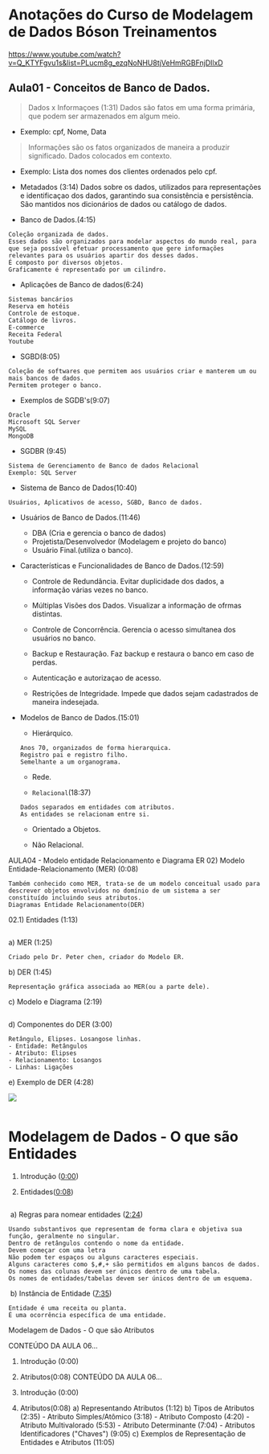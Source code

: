 # Anotações do Curso de Modelagem de Dados Bóson Treinamentos

https://www.youtube.com/watch?v=Q_KTYFgvu1s&list=PLucm8g_ezqNoNHU8tjVeHmRGBFnjDIlxD

## Aula01 - Conceitos de Banco de Dados.
>Dados x Informaçoes (1:31)
Dados são fatos em uma forma primária, que podem ser armazenados em algum meio.
- Exemplo: cpf, Nome, Data

>Informações são os fatos organizados de maneira a produzir significado.
Dados colocados em contexto.
- Exemplo: Lista dos nomes dos clientes ordenados pelo cpf.

* Metadados (3:14)
Dados sobre os dados, utilizados para representações e identificaçao dos dados, garantindo sua consistência e persistência.
São mantidos nos dicionários de dados ou catálogo de dados.

* Banco de Dados.(4:15)

```
Coleção organizada de dados.
Esses dados são organizados para modelar aspectos do mundo real, para que seja possível efetuar processamento que gere informações relevantes para os usuários apartir dos desses dados.
É composto por diversos objetos.
Graficamente é representado por um cilindro.
```

* Aplicações de Banco de dados(6:24)

```
Sistemas bancários
Reserva em hotéis 
Controle de estoque.
Catálogo de livros.
E-commerce
Receita Federal
Youtube
```

* SGBD(8:05)

```
Coleção de softwares que permitem aos usuários criar e manterem um ou mais bancos de dados.
Permitem proteger o banco.
```

* Exemplos de SGDB's(9:07)

```
Oracle
Microsoft SQL Server
MySQL
MongoDB
```

* SGDBR (9:45)
```
Sistema de Gerenciamento de Banco de dados Relacional
Exemplo: SQL Server
```

* Sistema de Banco de Dados(10:40)

```
Usuários, Aplicativos de acesso, SGBD, Banco de dados.
```

* Usuários de Banco de Dados.(11:46)

  * DBA (Cria e gerencia o banco de dados)
  * Projetista/Desenvolvedor (Modelagem e projeto do banco)
  * Usuário Final.(utiliza o banco).
  
* Características e Funcionalidades de Banco de Dados.(12:59)

  * Controle de Redundância.
  Evitar duplicidade dos dados, a informação várias vezes no banco.
  
  * Múltiplas Visões dos Dados.
  Visualizar a informação de ofrmas distintas.
  
  * Controle de Concorrência.
  Gerencia o acesso simultanea dos usuários no banco.
  
  * Backup e Restauração.
  Faz backup e restaura o banco em caso de perdas.
  
  * Autenticação e autorizaçao de acesso.
  
  * Restrições de Integridade.
  Impede que dados sejam cadastrados de maneira indesejada.
  
* Modelos de Banco de Dados.(15:01)
  * Hierárquico.
  ```
  Anos 70, organizados de forma hierarquica.
  Registro pai e registro filho.
  Semelhante a um organograma.
  ```
  
  * Rede.
  
  * ``Relacional``(18:37)
  ```
  Dados separados em entidades com atributos.
  As entidades se relacionam entre si.
  ```
  
  * Orientado a Objetos.
  
  * Não Relacional.
  




AULA04 - Modelo entidade Relacionamento e Diagrama ER
02) Modelo Entidade-Relacionamento (MER) (0:08)
```
Também conhecido como MER, trata-se de um modelo conceitual usado para descrever objetos envolvidos no domínio de um sistema a ser constituído incluindo seus atributos.
Diagramas Entidade Relacionamento(DER)
```
02.1) Entidades (1:13)
```

```
a) MER (1:25)
```
Criado pelo Dr. Peter chen, criador do Modelo ER.
```

b) DER (1:45)
```
Representação gráfica associada ao MER(ou a parte dele).
```
c) Modelo e Diagrama (2:19)
```

```
d) Componentes do DER (3:00)
```
Retângulo, Elipses. Losangose linhas.
- Entidade: Retângulos
- Atributo: Elipses
- Relacionamento: Losangos
- Linhas: Ligações
```
e) Exemplo de DER (4:28)

![](https://quantum2013.files.wordpress.com/2013/08/der-por-enquanto1.jpg?w=584&h=264)

```

```

# Modelagem de Dados - O que são Entidades

01) Introdução ([0:00](https://www.youtube.com/watch?v=poeUGQl52YI&list=PLucm8g_ezqNoNHU8tjVeHmRGBFnjDIlxD&t=0s))

02) Entidades([0:08](https://www.youtube.com/watch?v=poeUGQl52YI&list=PLucm8g_ezqNoNHU8tjVeHmRGBFnjDIlxD&t=8s))
``` 

```

​     a) Regras para nomear entidades ([2:24](https://www.youtube.com/watch?v=poeUGQl52YI&list=PLucm8g_ezqNoNHU8tjVeHmRGBFnjDIlxD&t=144s))
``` 
Usando substantivos que representam de forma clara e objetiva sua função, geralmente no singular.
Dentro de retângulos contendo o nome da entidade.
Devem começar com uma letra
Não podem ter espaços ou alguns caracteres especiais.
Alguns caracteres como $,#,+ são permitidos em alguns bancos de dados.
Os nomes das colunas devem ser únicos dentro de uma tabela.
Os nomes de entidades/tabelas devem ser únicos dentro de um esquema.
```
​     b) Instância de Entidade ([7:35](https://www.youtube.com/watch?v=poeUGQl52YI&list=PLucm8g_ezqNoNHU8tjVeHmRGBFnjDIlxD&t=455s))
``` 
Entidade é uma receita ou planta.
É uma ocorrência específica de uma entidade.
```

Modelagem de Dados - O que são Atributos

CONTEÚDO DA AULA 06...

01) Introdução (0:00)

02) Atributos(0:08)
CONTEÚDO DA AULA 06...
01) Introdução (0:00)
02) Atributos(0:08)
     a) Representando Atributos (1:12)
     b) Tipos de Atributos (2:35)
         - Atributo Simples/Atômico (3:18)
         - Atributo Composto (4:20)
         - Atributo Multivalorado (5:53)
         - Atributo Determinante (7:04)
         - Atributos Identificadores ("Chaves") (9:05)
    c) Exemplos de Representação de Entidades e Atributos (11:05)
